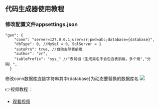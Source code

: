 ## 代码生成器使用教程

### 修改配置文件appsettings.json
```
"gen": {
    "conn": "server=127.0.0.1;user=zr;pwd=abc;database={database}",
    "dbType": 0, //MySql = 0, SqlServer = 1
    "autoPre": true, //自动去除表前缀
    "author": "zr",
    "tablePrefix": "sys_" //"表前缀（生成类名不会包含表前缀，多个用","分隔）",
  }
```
修改conn数据库连接字符串其中{database}为动态要替换的数据库名
<img src="http://ss.izhaorui.cn/zradmin/15-1.png"/>


👉视频教程：
- [观看视频](http://ss.izhaorui.cn/zradmin/%E4%BB%A3%E7%A0%81%E7%94%9F%E6%88%90%E6%BC%94%E7%A4%BA202109250747.mp4)